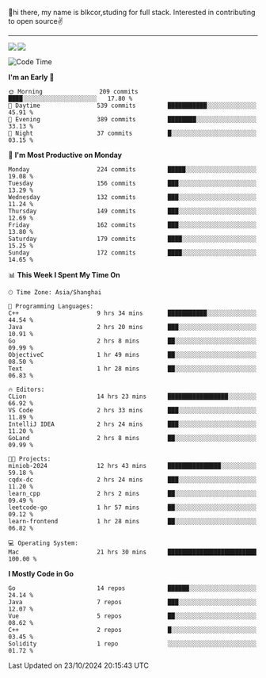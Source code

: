 👋hi there, my name is blkcor,studing for full stack.
Interested in contributing to open source✌️

<hr/>

![](https://github-readme-stats.vercel.app/api?username=blkcor)
<a href="https://github.com/blkcor/github-readme-stats">
    <img align="left" src="https://github-readme-stats.vercel.app/api/top-langs/?username=blkcor&hide=jupyter%20notebook,shaderlab,tex,c%23&langs_count=9" />
</a>


<!--START_SECTION:waka-->
![Code Time](http://img.shields.io/badge/Code%20Time-1%2C377%20hrs%2046%20mins-blue)

**I'm an Early 🐤** 

```text
🌞 Morning                209 commits         ████░░░░░░░░░░░░░░░░░░░░░   17.80 % 
🌆 Daytime                539 commits         ███████████░░░░░░░░░░░░░░   45.91 % 
🌃 Evening                389 commits         ████████░░░░░░░░░░░░░░░░░   33.13 % 
🌙 Night                  37 commits          █░░░░░░░░░░░░░░░░░░░░░░░░   03.15 % 
```
📅 **I'm Most Productive on Monday** 

```text
Monday                   224 commits         █████░░░░░░░░░░░░░░░░░░░░   19.08 % 
Tuesday                  156 commits         ███░░░░░░░░░░░░░░░░░░░░░░   13.29 % 
Wednesday                132 commits         ███░░░░░░░░░░░░░░░░░░░░░░   11.24 % 
Thursday                 149 commits         ███░░░░░░░░░░░░░░░░░░░░░░   12.69 % 
Friday                   162 commits         ███░░░░░░░░░░░░░░░░░░░░░░   13.80 % 
Saturday                 179 commits         ████░░░░░░░░░░░░░░░░░░░░░   15.25 % 
Sunday                   172 commits         ████░░░░░░░░░░░░░░░░░░░░░   14.65 % 
```


📊 **This Week I Spent My Time On** 

```text
🕑︎ Time Zone: Asia/Shanghai

💬 Programming Languages: 
C++                      9 hrs 34 mins       ███████████░░░░░░░░░░░░░░   44.54 % 
Java                     2 hrs 20 mins       ███░░░░░░░░░░░░░░░░░░░░░░   10.91 % 
Go                       2 hrs 8 mins        ██░░░░░░░░░░░░░░░░░░░░░░░   09.99 % 
ObjectiveC               1 hr 49 mins        ██░░░░░░░░░░░░░░░░░░░░░░░   08.50 % 
Text                     1 hr 28 mins        ██░░░░░░░░░░░░░░░░░░░░░░░   06.83 % 

🔥 Editors: 
CLion                    14 hrs 23 mins      █████████████████░░░░░░░░   66.92 % 
VS Code                  2 hrs 33 mins       ███░░░░░░░░░░░░░░░░░░░░░░   11.89 % 
IntelliJ IDEA            2 hrs 24 mins       ███░░░░░░░░░░░░░░░░░░░░░░   11.20 % 
GoLand                   2 hrs 8 mins        ██░░░░░░░░░░░░░░░░░░░░░░░   09.99 % 

🐱‍💻 Projects: 
miniob-2024              12 hrs 43 mins      ███████████████░░░░░░░░░░   59.18 % 
cqdx-dc                  2 hrs 24 mins       ███░░░░░░░░░░░░░░░░░░░░░░   11.20 % 
learn_cpp                2 hrs 2 mins        ██░░░░░░░░░░░░░░░░░░░░░░░   09.49 % 
leetcode-go              1 hr 57 mins        ██░░░░░░░░░░░░░░░░░░░░░░░   09.12 % 
learn-frontend           1 hr 28 mins        ██░░░░░░░░░░░░░░░░░░░░░░░   06.82 % 

💻 Operating System: 
Mac                      21 hrs 30 mins      █████████████████████████   100.00 % 
```

**I Mostly Code in Go** 

```text
Go                       14 repos            ██████░░░░░░░░░░░░░░░░░░░   24.14 % 
Java                     7 repos             ███░░░░░░░░░░░░░░░░░░░░░░   12.07 % 
Vue                      5 repos             ██░░░░░░░░░░░░░░░░░░░░░░░   08.62 % 
C++                      2 repos             █░░░░░░░░░░░░░░░░░░░░░░░░   03.45 % 
Solidity                 1 repo              ░░░░░░░░░░░░░░░░░░░░░░░░░   01.72 % 
```




 Last Updated on 23/10/2024 20:15:43 UTC
<!--END_SECTION:waka-->


